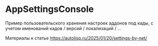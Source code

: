 # AppSettingsConsole

Пример пользовательского хранения настроек аддонов под кады, с учетом именований кадов / версий / локализаций / ...

Материалы к статье https://autolisp.ru/2025/01/20/settings-by-net/

